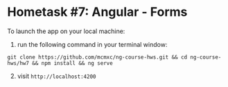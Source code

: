 # Hometask #7: Angular - Forms

To launch the app on your local machine:

1. run the following command in your terminal window:

`git clone https://github.com/mcmxc/ng-course-hws.git && cd ng-course-hws/hw7 && npm
install && ng serve`

2. visit `http://localhost:4200`
